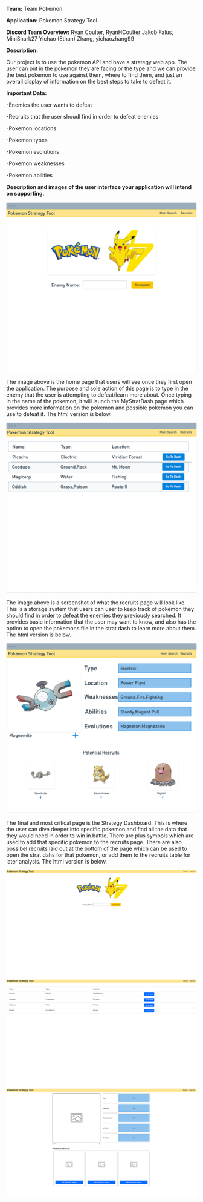 **Team:** Team Pokemon

**Application:** Pokemon Strategy Tool

**Discord Team Overview:**
Ryan Coulter, RyanHCoulter
Jakob Falus, MiniShark27
Yichao (Ethan) Zhang, yichaozhang99

**Description:**

Our project is to use the pokemon API and have a strategy web app. The user can put in the pokemon they are facing or the type and we can provide the best pokemon to use against them, where to find them, and just an overall display of information on the best steps to take to defeat it.

**Important Data:**

-Enemies the user wants to defeat

-Recruits that the user shoudl find in order to defeat enemies

-Pokemon locations

-Pokemon types

-Pokemon evolutions

-Pokemon weaknesses

-Pokemon abilities


**Description and images of the user interface your application will intend on supporting.**

<img src="https://github.com/RyanHCoulter/cs326-final-TeamPokemon/blob/main/docs/MainSearch.png"/>
     
The image above is the home page that users will see once they first open the application. 
The purpose and sole action of this page is to type in the enemy that the user is attempting to defeat/learn more about.
Once typing in the name of the pokemon, it will launch the MyStratDash page which provides more information on the pokemon and possible pokemon you can  use to defeat it. The html version is below.
     
<img src="https://github.com/RyanHCoulter/cs326-final-TeamPokemon/blob/main/docs/Recruits.png"/>
     
The image above is a screenshot of what the recruits page will look like.
This is a storage system that users can user to keep track of pokemon they should find in order to defeat the enemies they previously searched.
It provides basic information that the user may want to know, and also has the option to open the pokemons file in the strat dash to learn more about them. The html version is below.
     
<img src="https://github.com/RyanHCoulter/cs326-final-TeamPokemon/blob/main/docs/StratDash.png"/>
     
The final and most critical page is the Strategy Dashboard. 
This is where the user can dive deeper into specific pokemon and find all the data that they would need in order to win in battle.
There are plus symbols which are used to add that specific pokemon to the recruits page.
There are also possibel recruits laid out at the bottom of the page which can be used to open the strat dahs for that pokemon, or add them to the recruits table for later analysis. The html version is below.

<img src="https://github.com/RyanHCoulter/cs326-final-TeamPokemon/blob/main/docs/MainSearch_Html.png"/>

<img src="https://github.com/RyanHCoulter/cs326-final-TeamPokemon/blob/main/docs/Recruits_Html.png"/>

<img src="https://github.com/RyanHCoulter/cs326-final-TeamPokemon/blob/main/docs/StratDash_Html.png"/>
